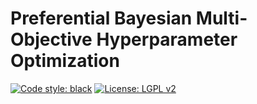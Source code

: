 # Preferential Bayesian Multi-Objective Hyperparameter Optimization
[![Code style: black](https://img.shields.io/badge/code%20style-black-000000.svg)](https://github.com/psf/black)
[![License: LGPL v2](https://img.shields.io/badge/License-LGPL_v2-blue.svg)](https://github.com/ja-thomas/pbmohpo/blob/main/LICENSE)
